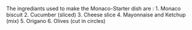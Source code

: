 The ingrediants used to make the Monaco-Starter dish are :
    1. Monaco biscuit
    2. Cucumber (sliced)
    3. Cheese slice
    4. Mayonnaise and Ketchup (mix)
    5. Origano 
    6. Olives (cut in circles)